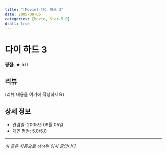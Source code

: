 ```yaml
---
title: "[Movie] 다이 하드 3"
date: 2005-09-05
categories: [Movie, Star-5.0]
draft: true
---
```


# 다이 하드 3

**평점:** ★ 5.0

## 리뷰

(리뷰 내용을 여기에 작성하세요)

## 상세 정보

- 관람일: 2005년 09월 05일
- 개인 평점: 5.0/5.0

---

*이 글은 자동으로 생성된 임시 글입니다.*
